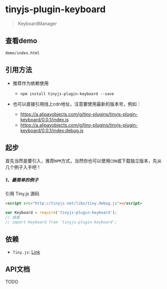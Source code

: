 # tinyjs-plugin-keyboard

> KeyboardManager

## 查看demo

`demo/index.html`

## 引用方法

- 推荐作为依赖使用

  - `npm install tinyjs-plugin-keyboard --save`

- 也可以直接引用线上cdn地址，注意要使用最新的版本号，例如：

  - https://a.alipayobjects.com/g/tiny-plugins/tinyjs-plugin-keyboard/0.0.1/index.js
  - https://a.alipayobjects.com/g/tiny-plugins/tinyjs-plugin-keyboard/0.0.1/index.debug.js

## 起步
首先当然是要引入，推荐`NPM`方式，当然你也可以使用`CDN`或下载独立版本，先从几个例子入手吧！

##### 1、最简单的例子

引用 Tiny.js 源码
``` html
<script src="http://tinyjs.net/libs/tiny.debug.js"></script>
```
``` js
var Keyboard = require('tinyjs-plugin-keyboard');
// 或者
// import Keyboard from 'tinyjs-plugin-keyboard';
```

## 依赖
- `Tiny.js`: [Link](http://tinyjs.net/#/docs/api)

## API文档

TODO
